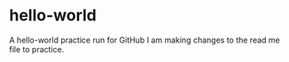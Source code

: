 # hello-world
A hello-world practice run for GitHub
I am making changes to the read me file to practice.
